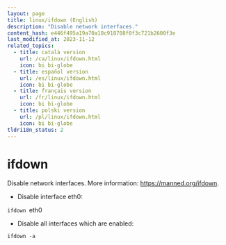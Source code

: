 ```yaml
---
layout: page
title: linux/ifdown (English)
description: "Disable network interfaces."
content_hash: e446f495a19a70a10c918708f0f3c721b2600f3e
last_modified_at: 2023-11-12
related_topics:
  - title: català version
    url: /ca/linux/ifdown.html
    icon: bi bi-globe
  - title: español version
    url: /es/linux/ifdown.html
    icon: bi bi-globe
  - title: français version
    url: /fr/linux/ifdown.html
    icon: bi bi-globe
  - title: polski version
    url: /pl/linux/ifdown.html
    icon: bi bi-globe
tldri18n_status: 2
---
```

# ifdown

Disable network interfaces.
More information: <https://manned.org/ifdown>.

- Disable interface eth0:

`ifdown `<span class="tldr-var badge badge-pill bg-dark-lm bg-white-dm text-white-lm text-dark-dm font-weight-bold">eth0</span>

- Disable all interfaces which are enabled:

`ifdown -a`
